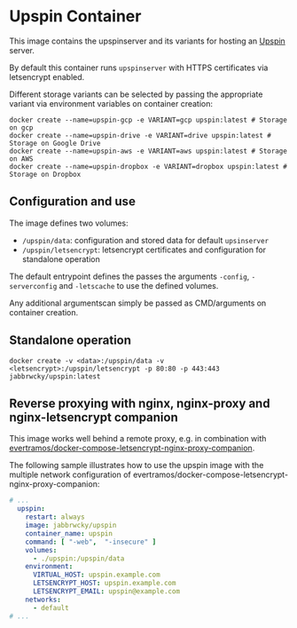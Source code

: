 # Upspin Container

This image contains the upspinserver and its variants for hosting an [Upspin](https://upspin.io/) server.

By default this container runs `upspinserver` with HTTPS certificates via letsencrypt enabled.

Different storage variants can be selected by passing the appropriate variant via environment variables on container creation:

```shell
docker create --name=upspin-gcp -e VARIANT=gcp upspin:latest # Storage on gcp
docker create --name=upspin-drive -e VARIANT=drive upspin:latest # Storage on Google Drive
docker create --name=upspin-aws -e VARIANT=aws upspin:latest # Storage on AWS
docker create --name=upspin-dropbox -e VARIANT=dropbox upspin:latest # Storage on Dropbox
```

## Configuration and use

The image defines two volumes:

- `/upspin/data`: configuration and stored data for default `upsinserver`
- `/upspin/letsencrypt`: letsencrypt certificates and configuration for standalone operation

The default entrypoint defines the passes the arguments `-config`, `-serverconfig` and `-letscache` to use the defined volumes.

Any additional argumentscan simply be passed as CMD/arguments on container creation.

## Standalone operation

``` 
docker create -v <data>:/upspin/data -v <letsencrypt>:/upspin/letsencrypt -p 80:80 -p 443:443 jabbrwcky/upspin:latest
```

## Reverse proxying with nginx, nginx-proxy and nginx-letsencrypt companion

This image works well behind a remote proxy, e.g. in combination with [evertramos/docker-compose-letsencrypt-nginx-proxy-companion](https://github.com/evertramos/docker-compose-letsencrypt-nginx-proxy-companion).

The following sample illustrates how to use the upspin image with the multiple network configuration of evertramos/docker-compose-letsencrypt-nginx-proxy-companion:

```yaml
# ...
  upspin:
    restart: always
    image: jabbrwcky/upspin
    container_name: upspin
    command: [ "-web",  "-insecure" ]
    volumes:
      - ./upspin:/upspin/data
    environment:
      VIRTUAL_HOST: upspin.example.com
      LETSENCRYPT_HOST: upspin.example.com
      LETSENCRYPT_EMAIL: upspin@example.com
    networks:
      - default
# ...
```
